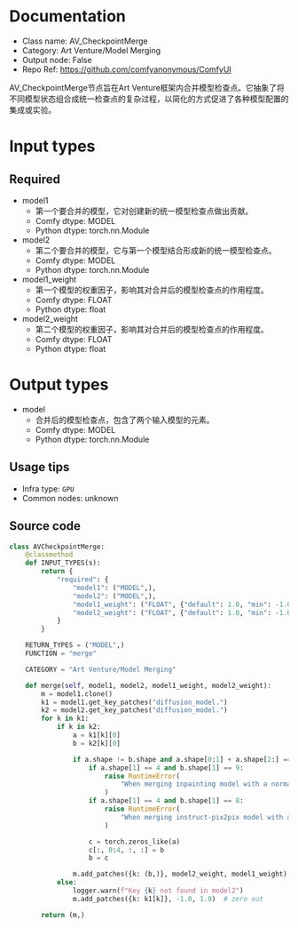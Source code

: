 
# Documentation
- Class name: AV_CheckpointMerge
- Category: Art Venture/Model Merging
- Output node: False
- Repo Ref: https://github.com/comfyanonymous/ComfyUI

AV_CheckpointMerge节点旨在Art Venture框架内合并模型检查点。它抽象了将不同模型状态组合成统一检查点的复杂过程，以简化的方式促进了各种模型配置的集成或实验。

# Input types
## Required
- model1
    - 第一个要合并的模型，它对创建新的统一模型检查点做出贡献。
    - Comfy dtype: MODEL
    - Python dtype: torch.nn.Module
- model2
    - 第二个要合并的模型，它与第一个模型结合形成新的统一模型检查点。
    - Comfy dtype: MODEL
    - Python dtype: torch.nn.Module
- model1_weight
    - 第一个模型的权重因子，影响其对合并后的模型检查点的作用程度。
    - Comfy dtype: FLOAT
    - Python dtype: float
- model2_weight
    - 第二个模型的权重因子，影响其对合并后的模型检查点的作用程度。
    - Comfy dtype: FLOAT
    - Python dtype: float

# Output types
- model
    - 合并后的模型检查点，包含了两个输入模型的元素。
    - Comfy dtype: MODEL
    - Python dtype: torch.nn.Module


## Usage tips
- Infra type: `GPU`
- Common nodes: unknown


## Source code
```python
class AVCheckpointMerge:
    @classmethod
    def INPUT_TYPES(s):
        return {
            "required": {
                "model1": ("MODEL",),
                "model2": ("MODEL",),
                "model1_weight": ("FLOAT", {"default": 1.0, "min": -1.0, "max": 1.0, "step": 0.01}),
                "model2_weight": ("FLOAT", {"default": 1.0, "min": -1.0, "max": 1.0, "step": 0.01}),
            }
        }

    RETURN_TYPES = ("MODEL",)
    FUNCTION = "merge"

    CATEGORY = "Art Venture/Model Merging"

    def merge(self, model1, model2, model1_weight, model2_weight):
        m = model1.clone()
        k1 = model1.get_key_patches("diffusion_model.")
        k2 = model2.get_key_patches("diffusion_model.")
        for k in k1:
            if k in k2:
                a = k1[k][0]
                b = k2[k][0]

                if a.shape != b.shape and a.shape[0:1] + a.shape[2:] == b.shape[0:1] + b.shape[2:]:
                    if a.shape[1] == 4 and b.shape[1] == 9:
                        raise RuntimeError(
                            "When merging inpainting model with a normal one, model1 must be the inpainting model."
                        )
                    if a.shape[1] == 4 and b.shape[1] == 8:
                        raise RuntimeError(
                            "When merging instruct-pix2pix model with a normal one, model1 must be the instruct-pix2pix model."
                        )

                    c = torch.zeros_like(a)
                    c[:, 0:4, :, :] = b
                    b = c

                m.add_patches({k: (b,)}, model2_weight, model1_weight)
            else:
                logger.warn(f"Key {k} not found in model2")
                m.add_patches({k: k1[k]}, -1.0, 1.0)  # zero out

        return (m,)

```
